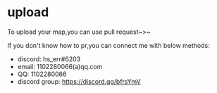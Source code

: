 # upload
To upload your map,you can use pull request~>~

If you don't know how to pr,you can connect me with below methods:

- discord: hs_err#6203
- email: 1102280066(a)qq.com
- QQ: 1102280066
- discord group: https://discord.gg/bfrsYmV
